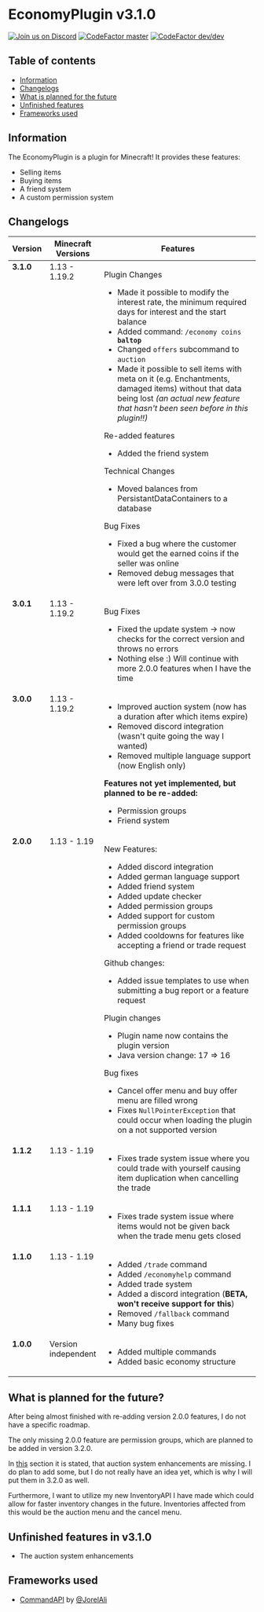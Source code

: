 # EconomyPlugin v3.1.0
[![Join us on Discord](https://img.shields.io/discord/962686449038282753.svg?label=&logo=discord&logoColor=ffffff&color=7389D8&labelColor=6A7EC2)](https://discord.gg/Q7RRjdmERB)
[![CodeFactor master](https://www.codefactor.io/repository/github/derechtepilz/economyplugin/badge/master)](https://www.codefactor.io/repository/github/derechtepilz/economyplugin/overview/master)
[![CodeFactor dev/dev](https://www.codefactor.io/repository/github/derechtepilz/economyplugin/badge/dev/dev)](https://www.codefactor.io/repository/github/derechtepilz/economyplugin/overview/dev/dev)

## Table of contents
- [Information](#information)
- [Changelogs](#changelogs)
- [What is planned for the future](#what-is-planned-for-the-future)
- [Unfinished features](#unfinished-features-in-v310)
- [Frameworks used](#frameworks-used)

## Information
The EconomyPlugin is a plugin for Minecraft! It provides these features:
- Selling items
- Buying items
- A friend system
- A custom permission system

## Changelogs
<table width="100%">
  <thead>
    <tr>
      <th width="10%">Version</th>
      <th width="20%">Minecraft Versions</th>
      <th width="70%">Features</th>
    </tr>
  </thead>
  <tbody>
    <tr>
      <td valign="top"><b>3.1.0</b></td>
      <td valign="top">1.13 - 1.19.2</td>
      <td valign="top">
        <p>Plugin Changes</p>
        <ul>
            <li>Made it possible to modify the interest rate, the minimum required days for interest and the start balance</li>
            <li>Added command: <code>/economy coins <b>baltop</b></code></li>
            <li>Changed <code>offers</code> subcommand to <code>auction</code></li>
            <li>Made it possible to sell items with meta on it (e.g. Enchantments, damaged items) without that data being lost <i>(an actual new feature that hasn't been seen before in this plugin!!)</i></li>
        </ul>
        <p>Re-added features</p>
        <ul>
            <li>Added the friend system</li>
        </ul>
        <p>Technical Changes</p>
        <ul>
            <li>Moved balances from PersistantDataContainers to a database</li>
        </ul>
        <p>Bug Fixes</p>
        <ul>
            <li>Fixed a bug where the customer would get the earned coins if the seller was online</li>
            <li>Removed debug messages that were left over from 3.0.0 testing</li>
        </ul>
      </td>
    </tr>
    <tr>
      <td valign="top"><b>3.0.1</b></td>
      <td valign="top">1.13 - 1.19.2</td>
      <td valign="top">
        <p>Bug Fixes</p>
        <ul>
            <li>Fixed the update system -> now checks for the correct version and throws no errors</li>
            <li>Nothing else :) Will continue with more 2.0.0 features when I have the time</li>
        </ul>
      </td>
    </tr>
    <tr>
      <td valign="top"><b>3.0.0</b></td>
      <td valign="top">1.13 - 1.19.2</td>
      <td valign="top">
        <ul>
          <li>Improved auction system (now has a duration after which items expire)</li>
          <li>Removed discord integration (wasn't quite going the way I wanted)</li>
          <li>Removed multiple language support (now English only)</li>
        </ul>
        <p><b>Features not yet implemented, but planned to be re-added:</b></p>
        <ul>
          <li>Permission groups</li>
          <li>Friend system</li>
        </ul>
      </td>
    </tr>
    <tr>
      <td valign="top"><b>2.0.0</b></td>
      <td valign="top">1.13 - 1.19</td>
      <td valign="top">
        <p>New Features:</p>
        <ul>
          <li>Added discord integration</li>
          <li>Added german language support</li>
          <li>Added friend system</li>
          <li>Added update checker</li>
          <li>Added permission groups</li>
          <li>Added support for custom permission groups</li>
          <li>Added cooldowns for features like accepting a friend or trade request</li>
        </ul>
        <p>Github changes:</p>
        <ul>
          <li>Added issue templates to use when submitting a bug report or a feature request</li>
        </ul>
        <p>Plugin changes</p>
        <ul>
          <li>Plugin name now contains the plugin version</li>
          <li>Java version change: 17 => 16</li>
        </ul>
        <p>Bug fixes</p>
        <ul>
          <li>Cancel offer menu and buy offer menu are filled wrong</li>
          <li>Fixes <code>NullPointerException</code> that could occur when loading the plugin on a not supported version</li>
        </ul>
      </td>
    </tr>
    <tr>
      <td valign="top"><b>1.1.2</b></td>
      <td valign="top">1.13 - 1.19</td>
      <td valign="top">
        <ul>
          <li>Fixes trade system issue where you could trade with yourself causing item duplication when cancelling the trade</li>
        </ul>
      </td>
    </tr>
    <tr>
      <td valign="top"><b>1.1.1</b></td>
      <td valign="top">1.13 - 1.19</td>
      <td valign="top">
        <ul>
          <li>Fixes trade system issue where items would not be given back when the trade menu gets closed</li>
        </ul>
      </td>
    </tr>
    <tr>
      <td valign="top"><b>1.1.0</b></td>
      <td valign="top">1.13 - 1.19</td>
      <td valign="top">
        <ul>
          <li>Added <code>/trade</code> command</li>
          <li>Added <code>/economyhelp</code> command</li>
          <li>Added trade system</li>
          <li>Added a discord integration (<b>BETA, won't receive support for this</b>)</li>
          <li>Removed <code>/fallback</code> command</li>
          <li>Many bug fixes</li>
        </ul>
      </td>
    </tr>
    <tr>
      <td valign="top"><b>1.0.0</b></td>
      <td valign="top">Version independent</td>
      <td valign="top">
        <ul>
          <li>Added multiple commands</li>
          <li>Added basic economy structure</li>
        </ul>
      </td>
    </tr>
  </tbody>
</table>

## What is planned for the future?
After being almost finished with re-adding version 2.0.0 features, I do not have a specific roadmap.

The only missing 2.0.0 feature are permission groups, which are planned to be added in version 3.2.0.

In [this](#unfinished-features-in-v310) section it is stated, that auction system enhancements are missing. I do plan to add some, but I do not really have an idea yet, which is why I will put them in 3.2.0 as well.

Furthermore, I want to utilize my new InventoryAPI I have made which could allow for faster inventory changes in the future. Inventories affected from this would be the auction menu and the cancel menu.

## Unfinished features in v3.1.0
- The auction system enhancements

## Frameworks used
- [CommandAPI](https://github.com/JorelAli/CommandAPI) by [@JorelAli](https://jorel.dev/)